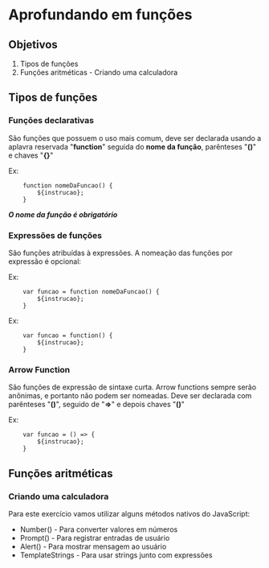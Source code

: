 # Aprofundando em funções

## Objetivos

1. Tipos de funções
2. Funções aritméticas - Criando uma calculadora

## Tipos de funções

### Funções declarativas

São funções que possuem o uso mais comum, deve ser declarada usando a aplavra reservada "**function**" seguida do **nome da função**, parênteses "**()**" e chaves "**{}**"

Ex:
```
    function nomeDaFuncao() {
        ${instrucao};
    }
```
***O nome da função é obrigatório***

### Expressões de funções

São funções atribuídas à expressões. A nomeação das funções por expressão é opcional:

Ex:
```
    var funcao = function nomeDaFuncao() {
        ${instrucao};
    }
```
Ex:
```
    var funcao = function() {
        ${instrucao};
    }
```

### Arrow Function

São funções de expressão de sintaxe curta. Arrow functions sempre serão anônimas, e portanto não podem ser nomeadas. Deve ser declarada com parênteses "**()**", seguido de "**=>**" e depois chaves "**()**"

Ex:
```
    var funcao = () => {
        ${instrucao};
    }
```

## Funções aritméticas

### Criando uma calculadora

Para este exercício vamos utilizar alguns métodos nativos do JavaScript:

- Number() - Para converter valores em números
- Prompt() - Para registrar entradas de usuário
- Alert() - Para mostrar mensagem ao usuário
- TemplateStrings - Para usar strings junto com expressões